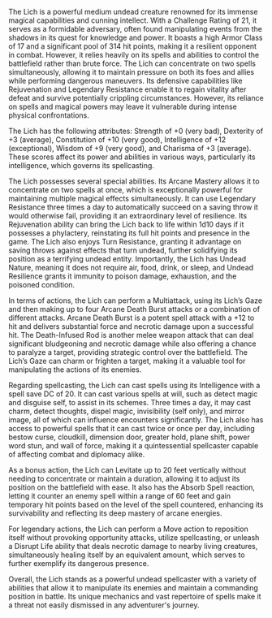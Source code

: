 The Lich is a powerful medium undead creature renowned for its immense magical capabilities and cunning intellect. With a Challenge Rating of 21, it serves as a formidable adversary, often found manipulating events from the shadows in its quest for knowledge and power. It boasts a high Armor Class of 17 and a significant pool of 314 hit points, making it a resilient opponent in combat. However, it relies heavily on its spells and abilities to control the battlefield rather than brute force. The Lich can concentrate on two spells simultaneously, allowing it to maintain pressure on both its foes and allies while performing dangerous maneuvers. Its defensive capabilities like Rejuvenation and Legendary Resistance enable it to regain vitality after defeat and survive potentially crippling circumstances. However, its reliance on spells and magical powers may leave it vulnerable during intense physical confrontations.

The Lich has the following attributes: Strength of +0 (very bad), Dexterity of +3 (average), Constitution of +10 (very good), Intelligence of +12 (exceptional), Wisdom of +9 (very good), and Charisma of +3 (average). These scores affect its power and abilities in various ways, particularly its intelligence, which governs its spellcasting.

The Lich possesses several special abilities. Its Arcane Mastery allows it to concentrate on two spells at once, which is exceptionally powerful for maintaining multiple magical effects simultaneously. It can use Legendary Resistance three times a day to automatically succeed on a saving throw it would otherwise fail, providing it an extraordinary level of resilience. Its Rejuvenation ability can bring the Lich back to life within 1d10 days if it possesses a phylactery, reinstating its full hit points and presence in the game. The Lich also enjoys Turn Resistance, granting it advantage on saving throws against effects that turn undead, further solidifying its position as a terrifying undead entity. Importantly, the Lich has Undead Nature, meaning it does not require air, food, drink, or sleep, and Undead Resilience grants it immunity to poison damage, exhaustion, and the poisoned condition.

In terms of actions, the Lich can perform a Multiattack, using its Lich’s Gaze and then making up to four Arcane Death Burst attacks or a combination of different attacks. Arcane Death Burst is a potent spell attack with a +12 to hit and delivers substantial force and necrotic damage upon a successful hit. The Death-Infused Rod is another melee weapon attack that can deal significant bludgeoning and necrotic damage while also offering a chance to paralyze a target, providing strategic control over the battlefield. The Lich’s Gaze can charm or frighten a target, making it a valuable tool for manipulating the actions of its enemies. 

Regarding spellcasting, the Lich can cast spells using its Intelligence with a spell save DC of 20. It can cast various spells at will, such as detect magic and disguise self, to assist in its schemes. Three times a day, it may cast charm, detect thoughts, dispel magic, invisibility (self only), and mirror image, all of which can influence encounters significantly. The Lich also has access to powerful spells that it can cast twice or once per day, including bestow curse, cloudkill, dimension door, greater hold, plane shift, power word stun, and wall of force, making it a quintessential spellcaster capable of affecting combat and diplomacy alike.

As a bonus action, the Lich can Levitate up to 20 feet vertically without needing to concentrate or maintain a duration, allowing it to adjust its position on the battlefield with ease. It also has the Absorb Spell reaction, letting it counter an enemy spell within a range of 60 feet and gain temporary hit points based on the level of the spell countered, enhancing its survivability and reflecting its deep mastery of arcane energies.

For legendary actions, the Lich can perform a Move action to reposition itself without provoking opportunity attacks, utilize spellcasting, or unleash a Disrupt Life ability that deals necrotic damage to nearby living creatures, simultaneously healing itself by an equivalent amount, which serves to further exemplify its dangerous presence.

Overall, the Lich stands as a powerful undead spellcaster with a variety of abilities that allow it to manipulate its enemies and maintain a commanding position in battle. Its unique mechanics and vast repertoire of spells make it a threat not easily dismissed in any adventurer's journey.